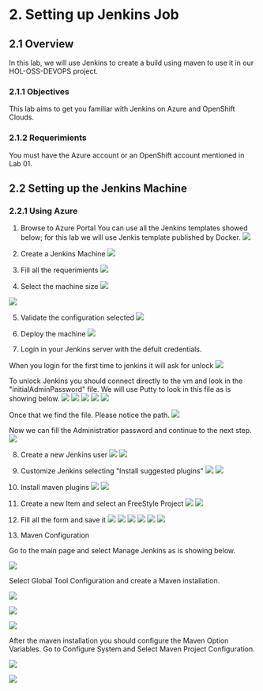 # 2. Setting up Jenkins Job

## 2.1 Overview
In this lab, we will use Jenkins to create a build using maven to use it in our HOL-OSS-DEVOPS project.

### 2.1.1 Objectives
This lab aims to get you familiar with Jenkins on Azure and OpenShift Clouds.

### 2.1.2 Requerimients
You must have the Azure account or an OpenShift account mentioned in Lab 01.

## 2.2 Setting up the Jenkins Machine
### 2.2.1 Using Azure

1. Browse to Azure Portal
You can use all the Jenkins templates showed below; for this lab we will use Jenkis template published by Docker.
![](./images/2.2.i001.png)

2. Create a Jenkins Machine
![](./images/2.2.i002.png)

3. Fill all the requerimients
![](./images/2.2.i003.png)

4. Select the machine size
![](./images/2.2.i004.png) 

![](./images/2.2.i005.png)

5. Validate the configuration selected
![](./images/2.2.i006.png)

6. Deploy the machine
![](./images/2.2.i008.png)

7. Login in your Jenkins server with the defult credentials.

When you login for the first time to jenkins it will ask for unlock
![](./images/2.2.i009.png)

To unlock Jenkins you should connect directly to the vm and look in the "initialAdminPassword" file. We will use Putty to look in this file as is showing below.
![](./images/2.2.i010.png)
![](./images/2.2.i011.png)
![](./images/2.2.i012.png)
![](./images/2.2.i013.png)
![](./images/2.2.i014.png)

Once that we find the file. Please notice the path.
![](./images/2.2.i015.png)

Now we can fill the Administratior password and continue to the next step.
![](./images/2.2.i016.png)

8. Create a new Jenkins user 
![](./images/2.2.i019.png)
![](./images/2.2.i020.png)

9. Customize Jenkins selecting "Install suggested plugins"
![](./images/2.2.i017.png)
![](./images/2.2.i018.png)

10. Install maven plugins
![](./images/2.2.i022.png)
![](./images/2.2.i023.png)


11. Create a new Item and select an FreeStyle Project
![](./images/2.2.i024.png)
![](./images/2.2.i025.png)

12. Fill all the form and save it
![](./images/2.2.i026.png)
![](./images/2.2.i027.png)
![](./images/2.2.i028.png)
![](./images/2.2.i029.png)
![](./images/2.2.i030.png)
![](./images/2.2.i031.png)

13. Maven Configuration

Go to the main page and select Manage Jenkins as is showing below.

![](./images/2.2.i031.png)

Select Global Tool Configuration and create a Maven installation.

![](./images/2.2.i032.png)

![](./images/2.2.i033.png)

![](./images/2.2.i034.png)

After the maven installation you should configure the Maven Option Variables.
Go to Configure System and Select Maven Project Configuration.

![](./images/2.2.i035.png)

![](./images/2.2.i036.png)

